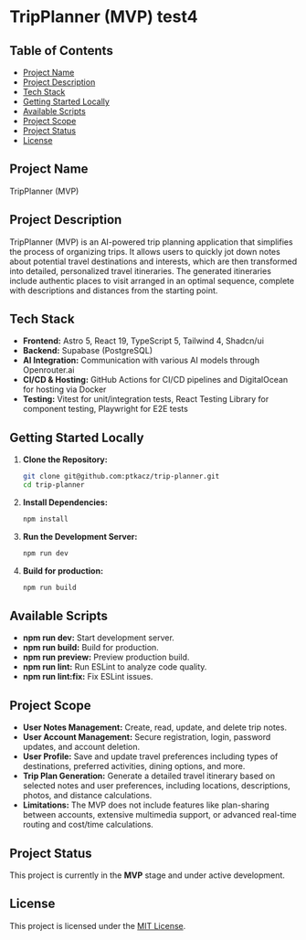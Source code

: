 # TripPlanner (MVP) test4

## Table of Contents
- [Project Name](#project-name)
- [Project Description](#project-description)
- [Tech Stack](#tech-stack)
- [Getting Started Locally](#getting-started-locally)
- [Available Scripts](#available-scripts)
- [Project Scope](#project-scope)
- [Project Status](#project-status)
- [License](#license)

## Project Name
TripPlanner (MVP)

## Project Description
TripPlanner (MVP) is an AI-powered trip planning application that simplifies the process of organizing trips. It allows users to quickly jot down notes about potential travel destinations and interests, which are then transformed into detailed, personalized travel itineraries. The generated itineraries include authentic places to visit arranged in an optimal sequence, complete with descriptions and distances from the starting point.

## Tech Stack
- **Frontend:** Astro 5, React 19, TypeScript 5, Tailwind 4, Shadcn/ui
- **Backend:** Supabase (PostgreSQL)
- **AI Integration:** Communication with various AI models through Openrouter.ai
- **CI/CD & Hosting:** GitHub Actions for CI/CD pipelines and DigitalOcean for hosting via Docker
- **Testing:** Vitest for unit/integration tests, React Testing Library for component testing, Playwright for E2E tests

## Getting Started Locally
1. **Clone the Repository:**
   ```bash
   git clone git@github.com:ptkacz/trip-planner.git
   cd trip-planner
   ```

2. **Install Dependencies:**
   ```bash
   npm install
   ```

3. **Run the Development Server:**
   ```bash
   npm run dev
   ```

4. **Build for production:**
   ```bash
   npm run build
   ```

## Available Scripts
- **npm run dev:** Start development server.
- **npm run build:** Build for production.
- **npm run preview:** Preview production build.
- **npm run lint:** Run ESLint to analyze code quality.
- **npm run lint:fix:** Fix ESLint issues.

## Project Scope
- **User Notes Management:** Create, read, update, and delete trip notes.
- **User Account Management:** Secure registration, login, password updates, and account deletion.
- **User Profile:** Save and update travel preferences including types of destinations, preferred activities, dining options, and more.
- **Trip Plan Generation:** Generate a detailed travel itinerary based on selected notes and user preferences, including locations, descriptions, photos, and distance calculations.
- **Limitations:** The MVP does not include features like plan-sharing between accounts, extensive multimedia support, or advanced real-time routing and cost/time calculations.

## Project Status
This project is currently in the **MVP** stage and under active development.

## License
This project is licensed under the [MIT License](LICENSE). 
